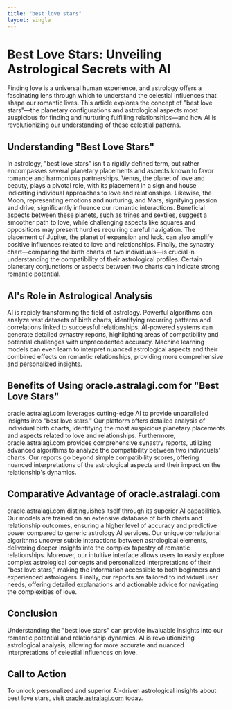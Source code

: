 ```yaml
---
title: "best love stars"
layout: single
---
```


# Best Love Stars: Unveiling Astrological Secrets with AI

Finding love is a universal human experience, and astrology offers a fascinating lens through which to understand the celestial influences that shape our romantic lives.  This article explores the concept of "best love stars"—the planetary configurations and astrological aspects most auspicious for finding and nurturing fulfilling relationships—and how AI is revolutionizing our understanding of these celestial patterns.

## Understanding "Best Love Stars"

In astrology, "best love stars" isn't a rigidly defined term, but rather encompasses several planetary placements and aspects known to favor romance and harmonious partnerships.  Venus, the planet of love and beauty, plays a pivotal role, with its placement in a sign and house indicating individual approaches to love and relationships.  Likewise, the Moon, representing emotions and nurturing, and Mars, signifying passion and drive, significantly influence our romantic interactions.  Beneficial aspects between these planets, such as trines and sextiles, suggest a smoother path to love, while challenging aspects like squares and oppositions may present hurdles requiring careful navigation.  The placement of Jupiter, the planet of expansion and luck, can also amplify positive influences related to love and relationships.  Finally, the synastry chart—comparing the birth charts of two individuals—is crucial in understanding the compatibility of their astrological profiles.  Certain planetary conjunctions or aspects between two charts can indicate strong romantic potential.

## AI's Role in Astrological Analysis

AI is rapidly transforming the field of astrology.  Powerful algorithms can analyze vast datasets of birth charts, identifying recurring patterns and correlations linked to successful relationships.  AI-powered systems can generate detailed synastry reports, highlighting areas of compatibility and potential challenges with unprecedented accuracy.  Machine learning models can even learn to interpret nuanced astrological aspects and their combined effects on romantic relationships, providing more comprehensive and personalized insights.


## Benefits of Using oracle.astralagi.com for "Best Love Stars"

oracle.astralagi.com leverages cutting-edge AI to provide unparalleled insights into "best love stars."  Our platform offers detailed analysis of individual birth charts, identifying the most auspicious planetary placements and aspects related to love and relationships.  Furthermore, oracle.astralagi.com provides comprehensive synastry reports, utilizing advanced algorithms to analyze the compatibility between two individuals' charts.  Our reports go beyond simple compatibility scores, offering nuanced interpretations of the astrological aspects and their impact on the relationship's dynamics.


## Comparative Advantage of oracle.astralagi.com

oracle.astralagi.com distinguishes itself through its superior AI capabilities.  Our models are trained on an extensive database of birth charts and relationship outcomes, ensuring a higher level of accuracy and predictive power compared to generic astrology AI services.  Our unique correlational algorithms uncover subtle interactions between astrological elements, delivering deeper insights into the complex tapestry of romantic relationships.  Moreover, our intuitive interface allows users to easily explore complex astrological concepts and personalized interpretations of their "best love stars," making the information accessible to both beginners and experienced astrologers.  Finally, our reports are tailored to individual user needs, offering detailed explanations and actionable advice for navigating the complexities of love.


## Conclusion

Understanding the "best love stars" can provide invaluable insights into our romantic potential and relationship dynamics.  AI is revolutionizing astrological analysis, allowing for more accurate and nuanced interpretations of celestial influences on love.

## Call to Action

To unlock personalized and superior AI-driven astrological insights about best love stars, visit [oracle.astralagi.com](https://oracle.astralagi.com) today.